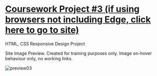 # [Coursework Project #3 (if using browsers not including Edge, click here to go to site)](https://h-vasq.github.io/Coursework-Proj03-Renders/)
HTML, CSS Responsive Design Project

Site Image Preview.  Created for training purposes only. Image on-hover behaviour only, no working links.

![preview03](https://user-images.githubusercontent.com/123214691/226108802-54ce574a-0889-4cf7-8175-0de7f0888055.jpg)
